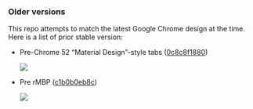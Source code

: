 ### Older versions

This repo attempts to match the latest Google Chrome design at the time. Here is a list of prior stable version:

- Pre-Chrome 52 “Material Design”-style tabs ([0c8c8f1880](https://github.com/adamschwartz/chrome-tabs/tree/0c8c8f18802cf67091151bb812d9693bee55b085))

  ![](https://github.com/adamschwartz/chrome-tabs/raw/0c8c8f18802cf67091151bb812d9693bee55b085/chrome-tabs.gif)

- Pre rMBP ([c1b0b0eb8c](https://github.com/adamschwartz/chrome-tabs/tree/c1b0b0eb8c9d2452ee23520802abd7edf71200a8))

  ![](https://github.com/adamschwartz/chrome-tabs/raw/c1b0b0eb8c9d2452ee23520802abd7edf71200a8/chrome-tabs.gif)
